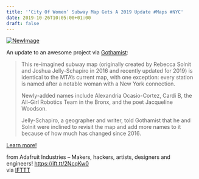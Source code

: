 ```yaml
---
title: '‘City Of Women’ Subway Map Gets A 2019 Update #Maps #NYC'
date: 2019-10-26T10:05:00+01:00
draft: false
---
```


[![NewImage](https://cdn-blog.adafruit.com/uploads/2019/10/NewImage-58.png "NewImage.png")](https://gothamist.com/arts-entertainment/city-women-subway-map-gets-2019-update)

An update to an awesome project via [Gothamist](https://gothamist.com/arts-entertainment/city-women-subway-map-gets-2019-update):

> This re-imagined subway map (originally created by Rebecca Solnit and Joshua Jelly-Schapiro in 2016 and recently updated for 2019) is identical to the MTA’s current map, with one exception: every station is named after a notable woman with a New York connection.
> 
> Newly-added names include Alexandria Ocasio-Cortez, Cardi B, the All-Girl Robotics Team in the Bronx, and the poet Jacqueline Woodson.
> 
> Jelly-Schapiro, a geographer and writer, told Gothamist that he and Solnit were inclined to revisit the map and add more names to it because of how much has changed since 2016.

[Learn more!](https://gothamist.com/arts-entertainment/city-women-subway-map-gets-2019-update)

  
  
from Adafruit Industries – Makers, hackers, artists, designers and engineers! https://ift.tt/2NcqKw0  
via [IFTTT](https://ifttt.com/?ref=da&site=blogger)
